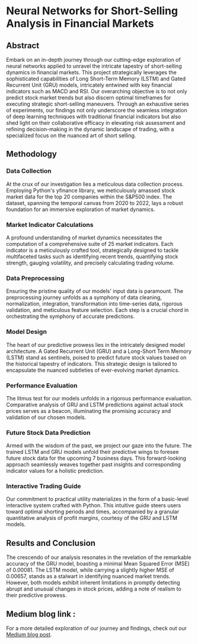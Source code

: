 # Neural Networks for Short-Selling Analysis in Financial Markets

## Abstract
Embark on an in-depth journey through our cutting-edge exploration of neural networks applied to unravel the intricate tapestry of short-selling dynamics in financial markets. This project strategically leverages the sophisticated capabilities of Long Short-Term Memory (LSTM) and Gated Recurrent Unit (GRU) models, intricately entwined with key financial indicators such as MACD and RSI. Our overarching objective is to not only predict stock market trends but also discern optimal timeframes for executing strategic short-selling maneuvers. Through an exhaustive series of experiments, our findings not only underscore the seamless integration of deep learning techniques with traditional financial indicators but also shed light on their collaborative efficacy in elevating risk assessment and refining decision-making in the dynamic landscape of trading, with a specialized focus on the nuanced art of short selling.

## Methodology

### Data Collection
At the crux of our investigation lies a meticulous data collection process. Employing Python's yfinance library, we meticulously amassed stock market data for the top 20 companies within the S&P500 index. The dataset, spanning the temporal canvas from 2020 to 2022, lays a robust foundation for an immersive exploration of market dynamics.

### Market Indicator Calculations
A profound understanding of market dynamics necessitates the computation of a comprehensive suite of 25 market indicators. Each indicator is a meticulously crafted tool, strategically designed to tackle multifaceted tasks such as identifying recent trends, quantifying stock strength, gauging volatility, and precisely calculating trading volume.

### Data Preprocessing
Ensuring the pristine quality of our models' input data is paramount. The preprocessing journey unfolds as a symphony of data cleaning, normalization, integration, transformation into time-series data, rigorous validation, and meticulous feature selection. Each step is a crucial chord in orchestrating the symphony of accurate predictions.

### Model Design
The heart of our predictive prowess lies in the intricately designed model architecture. A Gated Recurrent Unit (GRU) and a Long-Short Term Memory (LSTM) stand as sentinels, poised to predict future stock values based on the historical tapestry of indicators. This strategic design is tailored to encapsulate the nuanced subtleties of ever-evolving market dynamics.

### Performance Evaluation
The litmus test for our models unfolds in a rigorous performance evaluation. Comparative analysis of GRU and LSTM predictions against actual stock prices serves as a beacon, illuminating the promising accuracy and validation of our chosen models.

### Future Stock Data Prediction
Armed with the wisdom of the past, we project our gaze into the future. The trained LSTM and GRU models unfold their predictive wings to foresee future stock data for the upcoming 7 business days. This forward-looking approach seamlessly weaves together past insights and corresponding indicator values for a holistic prediction.

### Interactive Trading Guide
Our commitment to practical utility materializes in the form of a basic-level interactive system crafted with Python. This intuitive guide steers users toward optimal shorting periods and times, accompanied by a granular quantitative analysis of profit margins, courtesy of the GRU and LSTM models.

## Results and Conclusion
The crescendo of our analysis resonates in the revelation of the remarkable accuracy of the GRU model, boasting a minimal Mean Squared Error (MSE) of 0.00081. The LSTM model, while carrying a slightly higher MSE of 0.00657, stands as a stalwart in identifying nuanced market trends. However, both models exhibit inherent limitations in promptly detecting abrupt and unusual changes in stock prices, adding a note of realism to their predictive prowess.

## Medium blog link : 
For a more detailed exploration of our journey and findings, check out our [Medium blog post](https://medium.com/@rayees_54656/risk-analysis-and-prediction-for-short-selling-using-financial-market-indicators-c8026c88db96).
